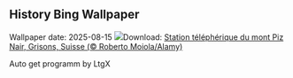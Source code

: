 ## History Bing Wallpaper
Wallpaper date: 2025-08-15
![](https://www.bing.com/th?id=OHR.PizNairPeak_FR-CA6049160624_UHD.jpg&w=1000)Download: [Station téléphérique du mont Piz Nair, Grisons, Suisse (© Roberto Moiola/Alamy)](https://www.bing.com/th?id=OHR.PizNairPeak_FR-CA6049160624_UHD.jpg)

Auto get programm by LtgX
